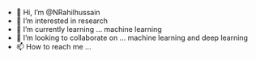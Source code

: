 - 👋 Hi, I’m @NRahilhussain
- 👀 I’m interested in research
- 🌱 I’m currently learning ... machine learning
- 💞️ I’m looking to collaborate on ... machine learning and deep learning
- 📫 How to reach me ...

<!---
NRahilhussain/NRahilhussain is a ✨ special ✨ repository because its `README.md` (this file) appears on your GitHub profile.
You can click the Preview link to take a look at your changes.
--->
